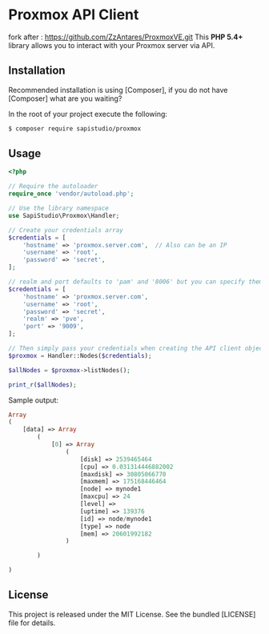 Proxmox API Client
====================
fork after : https://github.com/ZzAntares/ProxmoxVE.git
This **PHP 5.4+** library allows you to interact with your Proxmox server via API.

Installation
------------

Recommended installation is using [Composer], if you do not have [Composer] what are you waiting?

In the root of your project execute the following:

```sh
$ composer require sapistudio/proxmox
```


Usage
-----

```php
<?php

// Require the autoloader
require_once 'vendor/autoload.php';

// Use the library namespace
use SapiStudio\Proxmox\Handler;

// Create your credentials array
$credentials = [
    'hostname' => 'proxmox.server.com',  // Also can be an IP
    'username' => 'root',
    'password' => 'secret',
];

// realm and port defaults to 'pam' and '8006' but you can specify them like so
$credentials = [
    'hostname' => 'proxmox.server.com',
    'username' => 'root',
    'password' => 'secret',
    'realm' => 'pve',
    'port' => '9009',
];

// Then simply pass your credentials when creating the API client object.
$proxmox = Handler::Nodes($credentials);

$allNodes = $proxmox->listNodes();

print_r($allNodes);
```


Sample output:

```php
Array
(
    [data] => Array
        (
            [0] => Array
                (
                    [disk] => 2539465464
                    [cpu] => 0.031314446882002
                    [maxdisk] => 30805066770
                    [maxmem] => 175168446464
                    [node] => mynode1
                    [maxcpu] => 24
                    [level] =>
                    [uptime] => 139376
                    [id] => node/mynode1
                    [type] => node
                    [mem] => 20601992182
                )

        )

)
```

License
-------

This project is released under the MIT License. See the bundled [LICENSE] file for details.
